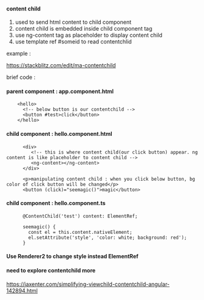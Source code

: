 
####    content child
    
1. used to send html content to child component
2. content child is embedded inside child component tag
3. use ng-content tag as placeholder to display content child
4. use template ref #someid to read contentchlid

      
example :  

https://stackblitz.com/edit/ma-contentchild


brief code : 

#### parent component : app.component.html

        <hello>
          <!-- below button is our contentchild -->
          <button #test>click</button>
        </hello>

#### child component : hello.component.html

          <div>
             <!-- this is where content child(our click button) appear. ng content is like placeholder to content child -->
             <ng-content></ng-content>
          </div>
          
          <p>manipulating content child : when you click below button, bg color of click button will be changed</p>
          <button (click)="seemagic()">magic</button>
          
#### child component : hello.component.ts

          @ContentChild('test') content: ElementRef;
          
          seemagic() {
            const el = this.content.nativeElement;
            el.setAttribute('style', 'color: white; background: red');
          }
          
#### Use Renderer2 to change style instead ElementRef

#### need to explore contentchild more 

https://jaxenter.com/simplifying-viewchild-contentchild-angular-142894.html
